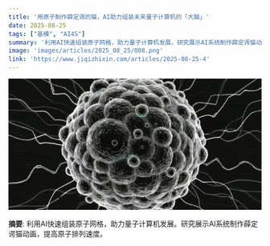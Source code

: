 ```yaml
---
title: '用原子制作薛定谔的猫，AI助力组装未来量子计算机的「大脑」'
date: 2025-08-25
tags: ["基模", "AI4S"]
summary: '利用AI快速组装原子网格，助力量子计算机发展。研究展示AI系统制作薛定谔猫动画，提高原子排列速度。'
image: 'images/articles/2025_08_25/008.png'
link: 'https://www.jiqizhixin.com/articles/2025-08-25-4'
---
```

![用原子制作薛定谔的猫，AI助力组装未来量子计算机的「大脑」](images/articles/2025_08_25/008.png)

**摘要**: 利用AI快速组装原子网格，助力量子计算机发展。研究展示AI系统制作薛定谔猫动画，提高原子排列速度。
